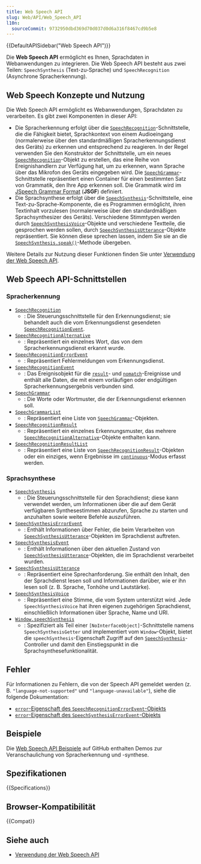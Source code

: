 ```yaml
---
title: Web Speech API
slug: Web/API/Web_Speech_API
l10n:
  sourceCommit: 9732950dbd369d70d037d0d6a316f8467cd9b5e8
---
```


{{DefaultAPISidebar("Web Speech API")}}

Die **Web Speech API** ermöglicht es Ihnen, Sprachdaten in Webanwendungen zu integrieren. Die Web Speech API besteht aus zwei Teilen: `SpeechSynthesis` (Text-zu-Sprache) und `SpeechRecognition` (Asynchrone Spracherkennung).

## Web Speech Konzepte und Nutzung

Die Web Speech API ermöglicht es Webanwendungen, Sprachdaten zu verarbeiten. Es gibt zwei Komponenten in dieser API:

- Die Spracherkennung erfolgt über die [`SpeechRecognition`](/de/docs/Web/API/SpeechRecognition)-Schnittstelle, die die Fähigkeit bietet, Sprachkontext von einem Audioeingang (normalerweise über den standardmäßigen Spracherkennungsdienst des Geräts) zu erkennen und entsprechend zu reagieren. In der Regel verwenden Sie den Konstruktor der Schnittstelle, um ein neues [`SpeechRecognition`](/de/docs/Web/API/SpeechRecognition)-Objekt zu erstellen, das eine Reihe von Ereignishandlern zur Verfügung hat, um zu erkennen, wann Sprache über das Mikrofon des Geräts eingegeben wird. Die [`SpeechGrammar`](/de/docs/Web/API/SpeechGrammar)-Schnittstelle repräsentiert einen Container für einen bestimmten Satz von Grammatik, den Ihre App erkennen soll. Die Grammatik wird im [JSpeech Grammar Format](https://www.w3.org/TR/jsgf/) (**JSGF**) definiert.
- Die Sprachsynthese erfolgt über die [`SpeechSynthesis`](/de/docs/Web/API/SpeechSynthesis)-Schnittstelle, eine Text-zu-Sprache-Komponente, die es Programmen ermöglicht, ihren Textinhalt vorzulesen (normalerweise über den standardmäßigen Sprachsynthesizer des Geräts). Verschiedene Stimmtypen werden durch [`SpeechSynthesisVoice`](/de/docs/Web/API/SpeechSynthesisVoice)-Objekte und verschiedene Textteile, die gesprochen werden sollen, durch [`SpeechSynthesisUtterance`](/de/docs/Web/API/SpeechSynthesisUtterance)-Objekte repräsentiert. Sie können diese sprechen lassen, indem Sie sie an die [`SpeechSynthesis.speak()`](/de/docs/Web/API/SpeechSynthesis/speak)-Methode übergeben.

Weitere Details zur Nutzung dieser Funktionen finden Sie unter [Verwendung der Web Speech API](/de/docs/Web/API/Web_Speech_API/Using_the_Web_Speech_API).

## Web Speech API-Schnittstellen

### Spracherkennung

- [`SpeechRecognition`](/de/docs/Web/API/SpeechRecognition)
  - : Die Steuerungsschnittstelle für den Erkennungsdienst; sie behandelt auch die vom Erkennungsdienst gesendeten [`SpeechRecognitionEvent`](/de/docs/Web/API/SpeechRecognitionEvent).
- [`SpeechRecognitionAlternative`](/de/docs/Web/API/SpeechRecognitionAlternative)
  - : Repräsentiert ein einzelnes Wort, das von dem Spracherkennungsdienst erkannt wurde.
- [`SpeechRecognitionErrorEvent`](/de/docs/Web/API/SpeechRecognitionErrorEvent)
  - : Repräsentiert Fehlermeldungen vom Erkennungsdienst.
- [`SpeechRecognitionEvent`](/de/docs/Web/API/SpeechRecognitionEvent)
  - : Das Ereignisobjekt für die [`result`](/de/docs/Web/API/SpeechRecognition/result_event)- und [`nomatch`](/de/docs/Web/API/SpeechRecognition/nomatch_event)-Ereignisse und enthält alle Daten, die mit einem vorläufigen oder endgültigen Spracherkennungsergebnis verbunden sind.
- [`SpeechGrammar`](/de/docs/Web/API/SpeechGrammar)
  - : Die Worte oder Wortmuster, die der Erkennungsdienst erkennen soll.
- [`SpeechGrammarList`](/de/docs/Web/API/SpeechGrammarList)
  - : Repräsentiert eine Liste von [`SpeechGrammar`](/de/docs/Web/API/SpeechGrammar)-Objekten.
- [`SpeechRecognitionResult`](/de/docs/Web/API/SpeechRecognitionResult)
  - : Repräsentiert ein einzelnes Erkennungsmuster, das mehrere [`SpeechRecognitionAlternative`](/de/docs/Web/API/SpeechRecognitionAlternative)-Objekte enthalten kann.
- [`SpeechRecognitionResultList`](/de/docs/Web/API/SpeechRecognitionResultList)
  - : Repräsentiert eine Liste von [`SpeechRecognitionResult`](/de/docs/Web/API/SpeechRecognitionResult)-Objekten oder ein einziges, wenn Ergebnisse im [`continuous`](/de/docs/Web/API/SpeechRecognition/continuous)-Modus erfasst werden.

### Sprachsynthese

- [`SpeechSynthesis`](/de/docs/Web/API/SpeechSynthesis)
  - : Die Steuerungsschnittstelle für den Sprachdienst; diese kann verwendet werden, um Informationen über die auf dem Gerät verfügbaren Synthesestimmen abzurufen, Sprache zu starten und anzuhalten sowie weitere Befehle auszuführen.
- [`SpeechSynthesisErrorEvent`](/de/docs/Web/API/SpeechSynthesisErrorEvent)
  - : Enthält Informationen über Fehler, die beim Verarbeiten von [`SpeechSynthesisUtterance`](/de/docs/Web/API/SpeechSynthesisUtterance)-Objekten im Sprachdienst auftreten.
- [`SpeechSynthesisEvent`](/de/docs/Web/API/SpeechSynthesisEvent)
  - : Enthält Informationen über den aktuellen Zustand von [`SpeechSynthesisUtterance`](/de/docs/Web/API/SpeechSynthesisUtterance)-Objekten, die im Sprachdienst verarbeitet wurden.
- [`SpeechSynthesisUtterance`](/de/docs/Web/API/SpeechSynthesisUtterance)
  - : Repräsentiert eine Sprechanforderung. Sie enthält den Inhalt, den der Sprachdienst lesen soll und Informationen darüber, wie er ihn lesen soll (z. B. Sprache, Tonhöhe und Lautstärke).
- [`SpeechSynthesisVoice`](/de/docs/Web/API/SpeechSynthesisVoice)
  - : Repräsentiert eine Stimme, die vom System unterstützt wird. Jede `SpeechSynthesisVoice` hat ihren eigenen zugehörigen Sprachdienst, einschließlich Informationen über Sprache, Name und URI.
- [`Window.speechSynthesis`](/de/docs/Web/API/Window/speechSynthesis)
  - : Spezifiziert als Teil einer `[NoInterfaceObject]`-Schnittstelle namens `SpeechSynthesisGetter` und implementiert vom `Window`-Objekt, bietet die `speechSynthesis`-Eigenschaft Zugriff auf den [`SpeechSynthesis`](/de/docs/Web/API/SpeechSynthesis)-Controller und damit den Einstiegspunkt in die Sprachsynthesefunktionalität.

## Fehler

Für Informationen zu Fehlern, die von der Speech API gemeldet werden (z. B. `"language-not-supported"` und `"language-unavailable"`), siehe die folgende Dokumentation:

- [`error`-Eigenschaft des `SpeechRecognitionErrorEvent`-Objekts](/de/docs/Web/API/SpeechRecognitionErrorEvent/error)
- [`error`-Eigenschaft des `SpeechSynthesisErrorEvent`-Objekts](/de/docs/Web/API/SpeechSynthesisErrorEvent/error)

## Beispiele

Die [Web Speech API Beispiele](https://github.com/mdn/dom-examples/tree/main/web-speech-api) auf GitHub enthalten Demos zur Veranschaulichung von Spracherkennung und -synthese.

## Spezifikationen

{{Specifications}}

## Browser-Kompatibilität

{{Compat}}

## Siehe auch

- [Verwendung der Web Speech API](/de/docs/Web/API/Web_Speech_API/Using_the_Web_Speech_API)
